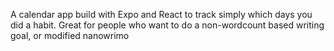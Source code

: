 A calendar app build with Expo and React to track simply which days you did a habit. Great for people who want to do a non-wordcount based writing goal, or modified nanowrimo